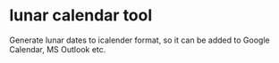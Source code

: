 # lunar calendar tool
Generate lunar dates to icalender format, so it can be added to Google Calendar, MS Outlook etc.
